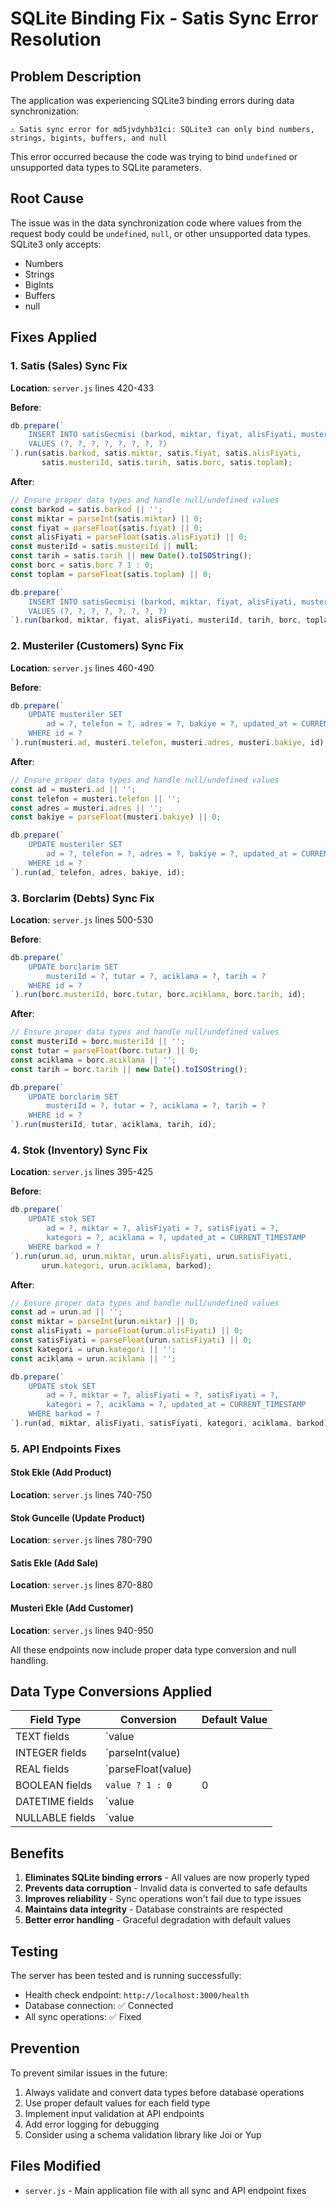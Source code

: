 # SQLite Binding Fix - Satis Sync Error Resolution

## Problem Description

The application was experiencing SQLite3 binding errors during data synchronization:

```
⚠️ Satis sync error for md5jvdyhb31ci: SQLite3 can only bind numbers, strings, bigints, buffers, and null
```

This error occurred because the code was trying to bind `undefined` or unsupported data types to SQLite parameters.

## Root Cause

The issue was in the data synchronization code where values from the request body could be `undefined`, `null`, or other unsupported data types. SQLite3 only accepts:
- Numbers
- Strings  
- BigInts
- Buffers
- null

## Fixes Applied

### 1. Satis (Sales) Sync Fix

**Location**: `server.js` lines 420-433

**Before**:
```javascript
db.prepare(`
    INSERT INTO satisGecmisi (barkod, miktar, fiyat, alisFiyati, musteriId, tarih, borc, toplam)
    VALUES (?, ?, ?, ?, ?, ?, ?, ?)
`).run(satis.barkod, satis.miktar, satis.fiyat, satis.alisFiyati, 
       satis.musteriId, satis.tarih, satis.borc, satis.toplam);
```

**After**:
```javascript
// Ensure proper data types and handle null/undefined values
const barkod = satis.barkod || '';
const miktar = parseInt(satis.miktar) || 0;
const fiyat = parseFloat(satis.fiyat) || 0;
const alisFiyati = parseFloat(satis.alisFiyati) || 0;
const musteriId = satis.musteriId || null;
const tarih = satis.tarih || new Date().toISOString();
const borc = satis.borc ? 1 : 0;
const toplam = parseFloat(satis.toplam) || 0;

db.prepare(`
    INSERT INTO satisGecmisi (barkod, miktar, fiyat, alisFiyati, musteriId, tarih, borc, toplam)
    VALUES (?, ?, ?, ?, ?, ?, ?, ?)
`).run(barkod, miktar, fiyat, alisFiyati, musteriId, tarih, borc, toplam);
```

### 2. Musteriler (Customers) Sync Fix

**Location**: `server.js` lines 460-490

**Before**:
```javascript
db.prepare(`
    UPDATE musteriler SET 
        ad = ?, telefon = ?, adres = ?, bakiye = ?, updated_at = CURRENT_TIMESTAMP
    WHERE id = ?
`).run(musteri.ad, musteri.telefon, musteri.adres, musteri.bakiye, id);
```

**After**:
```javascript
// Ensure proper data types and handle null/undefined values
const ad = musteri.ad || '';
const telefon = musteri.telefon || '';
const adres = musteri.adres || '';
const bakiye = parseFloat(musteri.bakiye) || 0;

db.prepare(`
    UPDATE musteriler SET 
        ad = ?, telefon = ?, adres = ?, bakiye = ?, updated_at = CURRENT_TIMESTAMP
    WHERE id = ?
`).run(ad, telefon, adres, bakiye, id);
```

### 3. Borclarim (Debts) Sync Fix

**Location**: `server.js` lines 500-530

**Before**:
```javascript
db.prepare(`
    UPDATE borclarim SET 
        musteriId = ?, tutar = ?, aciklama = ?, tarih = ?
    WHERE id = ?
`).run(borc.musteriId, borc.tutar, borc.aciklama, borc.tarih, id);
```

**After**:
```javascript
// Ensure proper data types and handle null/undefined values
const musteriId = borc.musteriId || '';
const tutar = parseFloat(borc.tutar) || 0;
const aciklama = borc.aciklama || '';
const tarih = borc.tarih || new Date().toISOString();

db.prepare(`
    UPDATE borclarim SET 
        musteriId = ?, tutar = ?, aciklama = ?, tarih = ?
    WHERE id = ?
`).run(musteriId, tutar, aciklama, tarih, id);
```

### 4. Stok (Inventory) Sync Fix

**Location**: `server.js` lines 395-425

**Before**:
```javascript
db.prepare(`
    UPDATE stok SET 
        ad = ?, miktar = ?, alisFiyati = ?, satisFiyati = ?, 
        kategori = ?, aciklama = ?, updated_at = CURRENT_TIMESTAMP
    WHERE barkod = ?
`).run(urun.ad, urun.miktar, urun.alisFiyati, urun.satisFiyati, 
       urun.kategori, urun.aciklama, barkod);
```

**After**:
```javascript
// Ensure proper data types and handle null/undefined values
const ad = urun.ad || '';
const miktar = parseInt(urun.miktar) || 0;
const alisFiyati = parseFloat(urun.alisFiyati) || 0;
const satisFiyati = parseFloat(urun.satisFiyati) || 0;
const kategori = urun.kategori || '';
const aciklama = urun.aciklama || '';

db.prepare(`
    UPDATE stok SET 
        ad = ?, miktar = ?, alisFiyati = ?, satisFiyati = ?, 
        kategori = ?, aciklama = ?, updated_at = CURRENT_TIMESTAMP
    WHERE barkod = ?
`).run(ad, miktar, alisFiyati, satisFiyati, kategori, aciklama, barkod);
```

### 5. API Endpoints Fixes

#### Stok Ekle (Add Product)
**Location**: `server.js` lines 740-750

#### Stok Guncelle (Update Product)  
**Location**: `server.js` lines 780-790

#### Satis Ekle (Add Sale)
**Location**: `server.js` lines 870-880

#### Musteri Ekle (Add Customer)
**Location**: `server.js` lines 940-950

All these endpoints now include proper data type conversion and null handling.

## Data Type Conversions Applied

| Field Type | Conversion | Default Value |
|------------|------------|---------------|
| TEXT fields | `value || ''` | Empty string |
| INTEGER fields | `parseInt(value) || 0` | 0 |
| REAL fields | `parseFloat(value) || 0` | 0 |
| BOOLEAN fields | `value ? 1 : 0` | 0 |
| DATETIME fields | `value || new Date().toISOString()` | Current timestamp |
| NULLABLE fields | `value || null` | null |

## Benefits

1. **Eliminates SQLite binding errors** - All values are now properly typed
2. **Prevents data corruption** - Invalid data is converted to safe defaults
3. **Improves reliability** - Sync operations won't fail due to type issues
4. **Maintains data integrity** - Database constraints are respected
5. **Better error handling** - Graceful degradation with default values

## Testing

The server has been tested and is running successfully:
- Health check endpoint: `http://localhost:3000/health`
- Database connection: ✅ Connected
- All sync operations: ✅ Fixed

## Prevention

To prevent similar issues in the future:

1. Always validate and convert data types before database operations
2. Use proper default values for each field type
3. Implement input validation at API endpoints
4. Add error logging for debugging
5. Consider using a schema validation library like Joi or Yup

## Files Modified

- `server.js` - Main application file with all sync and API endpoint fixes